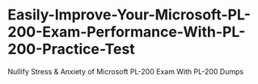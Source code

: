 # Easily-Improve-Your-Microsoft-PL-200-Exam-Performance-With-PL-200-Practice-Test
Nullify Stress &amp; Anxiety of Microsoft PL-200 Exam With PL-200 Dumps
